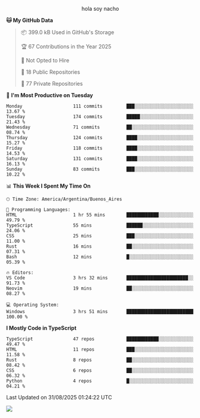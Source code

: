 <p align="center">hola soy nacho</p>

<!--START_SECTION:waka-->
**🐱 My GitHub Data** 

> 📦 399.0 kB Used in GitHub's Storage 
 > 
> 🏆 67 Contributions in the Year 2025
 > 
> 🚫 Not Opted to Hire
 > 
> 📜 18 Public Repositories 
 > 
> 🔑 77 Private Repositories 
 > 
📅 **I'm Most Productive on Tuesday** 

```text
Monday                   111 commits         ███░░░░░░░░░░░░░░░░░░░░░░   13.67 % 
Tuesday                  174 commits         █████░░░░░░░░░░░░░░░░░░░░   21.43 % 
Wednesday                71 commits          ██░░░░░░░░░░░░░░░░░░░░░░░   08.74 % 
Thursday                 124 commits         ████░░░░░░░░░░░░░░░░░░░░░   15.27 % 
Friday                   118 commits         ████░░░░░░░░░░░░░░░░░░░░░   14.53 % 
Saturday                 131 commits         ████░░░░░░░░░░░░░░░░░░░░░   16.13 % 
Sunday                   83 commits          ███░░░░░░░░░░░░░░░░░░░░░░   10.22 % 
```


📊 **This Week I Spent My Time On** 

```text
🕑︎ Time Zone: America/Argentina/Buenos_Aires

💬 Programming Languages: 
HTML                     1 hr 55 mins        ████████████░░░░░░░░░░░░░   49.79 % 
TypeScript               55 mins             ██████░░░░░░░░░░░░░░░░░░░   24.06 % 
CSS                      25 mins             ███░░░░░░░░░░░░░░░░░░░░░░   11.00 % 
Rust                     16 mins             ██░░░░░░░░░░░░░░░░░░░░░░░   07.31 % 
Bash                     12 mins             █░░░░░░░░░░░░░░░░░░░░░░░░   05.39 % 

🔥 Editors: 
VS Code                  3 hrs 32 mins       ███████████████████████░░   91.73 % 
Neovim                   19 mins             ██░░░░░░░░░░░░░░░░░░░░░░░   08.27 % 

💻 Operating System: 
Windows                  3 hrs 51 mins       █████████████████████████   100.00 % 
```

**I Mostly Code in TypeScript** 

```text
TypeScript               47 repos            ████████████░░░░░░░░░░░░░   49.47 % 
HTML                     11 repos            ███░░░░░░░░░░░░░░░░░░░░░░   11.58 % 
Rust                     8 repos             ██░░░░░░░░░░░░░░░░░░░░░░░   08.42 % 
CSS                      6 repos             ██░░░░░░░░░░░░░░░░░░░░░░░   06.32 % 
Python                   4 repos             █░░░░░░░░░░░░░░░░░░░░░░░░   04.21 % 
```




 Last Updated on 31/08/2025 01:24:22 UTC
<!--END_SECTION:waka-->

![](http://moe-counter.es3n1n.eu/get/@nachoofg?name=nachoofg&theme=asoul&padding=7&offset=0&align=center&scale=1&pixelated=1&darkmode=auto)
